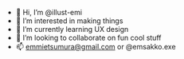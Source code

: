 - 👋 Hi, I’m @illust-emi
- 👀 I’m interested in making things
- 🌱 I’m currently learning UX design
- 💞️ I’m looking to collaborate on fun cool stuff
- 📫 emmietsumura@gmail.com or @emsakko.exe

<!---
Illust-emi/Illust-emi is a ✨ special ✨ repository because its `README.md` (this file) appears on your GitHub profile.
You can click the Preview link to take a look at your changes.
--->

